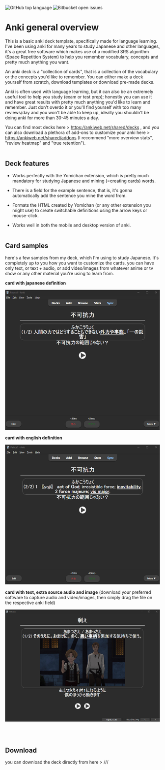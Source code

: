 ![GitHub top language](https://img.shields.io/github/languages/top/{username}/{repo-name}?color=green)
![Bitbucket open issues](https://img.shields.io/bitbucket/issues/{username}/{repo-name})
<br>
# Anki general overview
This is a basic anki deck template, specifically made for language learning. 
I've been using anki for many years to study Japanese and other languages, it's a great free software which makes use of a modified SRS algorithm (Space Repetition System) to help you remember vocabulary, concepts and pretty much anything you want.

An anki deck is a "collection of cards", that is a collection of the vocabulary or the concepts you'd like to remember. You can either make a deck yourself from scratch, download templates or download pre-made decks.

Anki is often used with language learning, but it can also be an extremely useful tool to help you study (exam or test prep); honestly you can use it and have great results with pretty much anything you'd like to learn and remember. Just don't overdo it or you'll find yourself with too many reviews/day and you won't be able to keep up, ideally you shouldn't be doing anki for more than 30-45 minutes a day.

You can find most decks here > https://ankiweb.net/shared/decks , and you can also download a plethora of add-ons to customize your anki here > https://ankiweb.net/shared/addons 
(I recommend "more overview stats", "review heatmap" and "true retention").  
<br>

## Deck features

- Works perfectly with the Yomichan extension, which is pretty much mandatory for studying Japanese and mining (=creating cards) words.

- There is a field for the example sentence, that is, it's gonna automatically add the sentence you mine the word from.

- Formats the HTML created by Yomichan (or any other extension you might use) to create switchable definitions using the arrow keys or mouse-click.

- Works well in both the mobile and desktop version of anki. <br><br>

## Card samples
here's a few samples from my deck, which I'm using to study Japanese. It's completely up to you how you want to customize the cards, you can have only text, or text + audio, or add video/images from whatever anime or tv show or any other material you're using to learn from.  


**card with japanese definition**  

![Sample image1](image%20samples/card_japanese_def.png)

**card with english definition**  

![Sample image1](image%20samples/card_english_definition.png)  

**card with text, extra source audio and image** (download your preferred software to capture audio and video/images, then simply drag the file on the respective anki field) 

![Samplooo image1](image%20samples/cardjp_with_picture.png)


<br><br>
## Download
you can download the deck directly from here > ///




